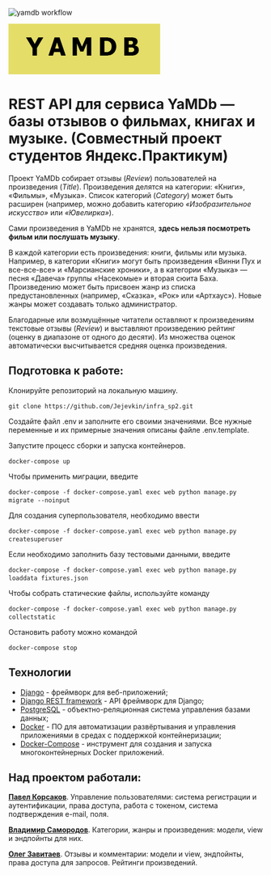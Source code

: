 ![yamdb workflow](https://github.com/Jejevkin/yamdb_final/workflows/yamdb%20workflow/badge.svg)

![YAMDB banner](/static/%D0%91%D0%B5%D0%B7%20%D0%B8%D0%BC%D0%B5%D0%BD%D0%B8-1.jpg)

# REST API для сервиса YaMDb — базы отзывов о фильмах, книгах и музыке. (Совместный проект студентов Яндекс.Практикум)

Проект YaMDb собирает отзывы (*Review*) пользователей на произведения (*Title*). Произведения делятся на категории: «Книги», «Фильмы», «Музыка». Список категорий (*Category*) может быть расширен (например, можно добавить категорию *«Изобразительное искусство»* или *«Ювелирка»*).

Сами произведения в YaMDb не хранятся, **здесь нельзя посмотреть фильм или послушать музыку**.

В каждой категории есть произведения: книги, фильмы или музыка. Например, в категории «Книги» могут быть произведения «Винни Пух и все-все-все» и «Марсианские хроники», а в категории «Музыка» — песня «Давеча» группы «Насекомые» и вторая сюита Баха. Произведению может быть присвоен жанр из списка предустановленных (например, «Сказка», «Рок» или «Артхаус»). Новые жанры может создавать только администратор.

Благодарные или возмущённые читатели оставляют к произведениям текстовые отзывы (*Review*) и выставляют произведению рейтинг (оценку в диапазоне от одного до десяти). Из множества оценок автоматически высчитывается средняя оценка произведения.

## Подготовка к работе:

Клонируйте репозиторий на локальную машину.
```
git clone https://github.com/Jejevkin/infra_sp2.git
```
Создайте файл .env и заполните его своими значениями. Все нужные переменные и их примерные значения описаны файле .env.template.

Запустите процесс сборки и запуска контейнеров.
```
docker-compose up
```
Чтобы применить миграции, введите
```
docker-compose -f docker-compose.yaml exec web python manage.py migrate --noinput
```
Для создания суперпользователя, необходимо ввести
```
docker-compose -f docker-compose.yaml exec web python manage.py createsuperuser
```
Если необходимо заполнить базу тестовыми данными, введите
```
docker-compose -f docker-compose.yaml exec web python manage.py loaddata fixtures.json
```
Чтобы собрать статические файлы, используйте команду
```
docker-compose -f docker-compose.yaml exec web python manage.py collectstatic
```
Остановить работу можно командой
```
docker-compose stop
```

## Технологии

* [Django](https://www.djangoproject.com/) - фреймворк для веб-приложений;
* [Django REST framework](https://www.django-rest-framework.org/) - API фреймворк для Django;
* [PostgreSQL](https://www.postgresql.org/) - объектно-реляционная система управления базами данных;
* [Docker](https://www.docker.com/) - ПО для автоматизации развёртывания и управления приложениями в средах с поддержкой контейнеризации;
* [Docker-Compose](https://docs.docker.com/compose/) - инструмент для создания и запуска многоконтейнерных Docker приложений. 

## Над проектом работали:
**[Павел Корсаков](https://github.com/KorsakovPV)**. Управление пользователями: система регистрации и аутентификации, права доступа, работа с токеном, система подтверждения e-mail, поля.

**[Владимир Самородов](https://github.com/Jejevkin)**.  Категории, жанры и произведения: модели, view и эндпойнты для них.

**[Олег Завитаев](https://github.com/TheZavitaev)**. Отзывы и комментарии: модели и view, эндпойнты, права доступа для запросов. Рейтинги произведений.

